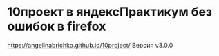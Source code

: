 # 10проект в яндексПрактикум без ошибок в firefox
https://angelinabrichko.github.io/10project/ 
Версия v3.0.0